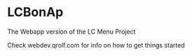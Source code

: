 # LCBonAp
The Webapp version of the LC Menu Project

Check webdev.qrolf.com for info on how to get things started